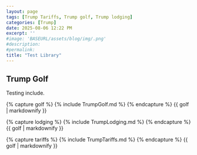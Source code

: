 ```yaml
---
layout: page
tags: [Trump Tariffs, Trump golf, Trump lodging]
categories: [Trump]
date: 2025-08-06 12:22 PM
excerpt: ''
#image: 'BASEURL/assets/blog/img/.png'
#description:
#permalink:
title: "Test Library"
---
```



## Trump Golf

Testing include. 

{% capture golf %}
  {% include TrumpGolf.md %}
{% endcapture %}
{{ golf | markdownify }}

{% capture lodging %}
  {% include TrumpLodging.md %}
{% endcapture %}
{{ golf | markdownify }}


{% capture tariffs %}
  {% include TrumpTariffs.md %}
{% endcapture %}
{{ golf | markdownify }}

